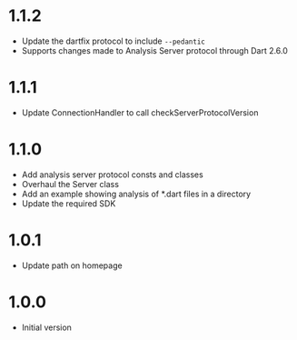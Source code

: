 # 1.1.2
 * Update the dartfix protocol to include `--pedantic`
 * Supports changes made to Analysis Server protocol through Dart 2.6.0

# 1.1.1
 * Update ConnectionHandler to call checkServerProtocolVersion

# 1.1.0
 * Add analysis server protocol consts and classes
 * Overhaul the Server class
 * Add an example showing analysis of *.dart files in a directory
 * Update the required SDK

# 1.0.1
 * Update path on homepage

# 1.0.0
 * Initial version
